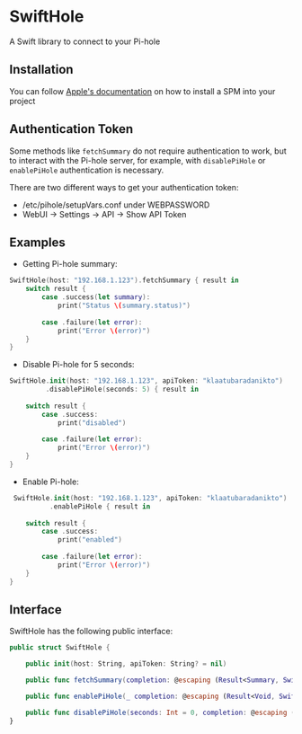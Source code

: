 # SwiftHole
A Swift library to connect to your Pi-hole


## Installation
You can follow [Apple's documentation](https://developer.apple.com/documentation/xcode/adding_package_dependencies_to_your_app) on how to install a SPM into your project

## Authentication Token
Some methods like `fetchSummary` do not require authentication to work, but to interact with the Pi-hole server, for example, with `disablePiHole` or `enablePiHole` authentication is necessary.

There are two different ways to get your authentication token:

- /etc/pihole/setupVars.conf under WEBPASSWORD
- WebUI -> Settings -> API -> Show API Token

## Examples

- Getting Pi-hole summary:

```swift
SwiftHole(host: "192.168.1.123").fetchSummary { result in
    switch result {
        case .success(let summary):
            print("Status \(summary.status)")
                
        case .failure(let error):
            print("Error \(error)")
    }
}
```

- Disable Pi-hole for 5 seconds:

```swift
SwiftHole.init(host: "192.168.1.123", apiToken: "klaatubaradanikto")
         .disablePiHole(seconds: 5) { result in
                
    switch result {
        case .success:
            print("disabled")
                    
        case .failure(let error):
            print("Error \(error)")
    }
}
```

- Enable Pi-hole:

```swift
 SwiftHole.init(host: "192.168.1.123", apiToken: "klaatubaradanikto")
          .enablePiHole { result in
                
    switch result {
        case .success:
            print("enabled")
                
        case .failure(let error):
            print("Error \(error)")
    }
}
```

## Interface

SwiftHole has the following public interface:

```swift
public struct SwiftHole {

    public init(host: String, apiToken: String? = nil)

    public func fetchSummary(completion: @escaping (Result<Summary, SwiftHoleError>) -> ())

    public func enablePiHole(_ completion: @escaping (Result<Void, SwiftHoleError>) -> ())

    public func disablePiHole(seconds: Int = 0, completion: @escaping (Result<Void, SwiftHoleError>) -> ())
}
```

